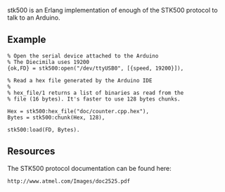 stk500 is an Erlang implementation of enough of the STK500 protocol to
talk to an Arduino.


## Example

    % Open the serial device attached to the Arduino
    % The Diecimila uses 19200
    {ok,FD} = stk500:open("/dev/ttyUSB0", [{speed, 19200}]),

    % Read a hex file generated by the Arduino IDE
    %
    % hex_file/1 returns a list of binaries as read from the
    % file (16 bytes). It's faster to use 128 bytes chunks.

    Hex = stk500:hex_file("doc/counter.cpp.hex"),
    Bytes = stk500:chunk(Hex, 128),

    stk500:load(FD, Bytes).


## Resources

The STK500 protocol documentation can be found here:

    http://www.atmel.com/Images/doc2525.pdf
